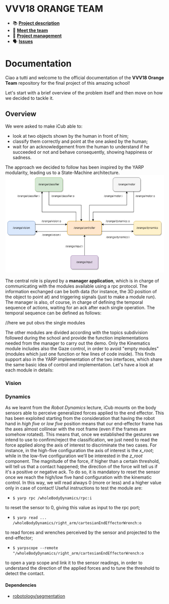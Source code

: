 # VVV18 ORANGE TEAM

- 📚 [**Project description**](https://github.com/vvv-school/vvv18/wiki/Team-contest)
- 👋 [**Meet the team**](https://github.com/orgs/vvv-school/teams/vvv18-team-orange/members)
- :feet: [**Project management**](https://github.com/vvv-school/vvv18-demo-team-orange/projects/1)
- 🗣 [**Issues**](https://github.com/vvv-school/vvv18-demo-team-orange/issues)

# Documentation

Ciao a tutti and welcome to the official documentation of the **VVV18 Orange Team** repository for the final project of this amazing school!

Let's start with a brief overview of the problem itself and then move on how we decided to tackle it.

## Overview

We were asked to make iCub able to:
 - look at two objects shown by the human in front of him;
 - classify them correctly and point at the one asked by the human;
 - wait for an acknowledgement from the human to understand if he succeeded or not and behave consequently, showing happiness or sadness.

The approach we decided to follow has been inspired by the YARP modularity, leading us to a State-Machine architecture. 
![application](misc/framework.png)

The central role is played by a **manager application**, which is in charge of communicating with the modules available using a rpc protocol. The information exchanged can be both data (for instance, the 3D position of the object to point at) and triggering signals (just to make a module run). The manager is also, of course, in charge of defining the temporal sequence of actions, waiting for an ack after each single operation. The temporal sequence can be defined as follows:

//here we put obvs the single modules

The other modules are divided according with the topics subdivision followed during the school and provide the function implementations needed from the manager to carry out the demo. Only the Kinematics module includes also the Gaze control, in order to avoid "empty modules" (modules which just one function or few lines of code inside). This finds support also in the YARP implementation of the two interfaces, which share the same basic idea of control and implementation. Let's have a look at each module in details:

### Vision


### Dynamics
As we learnt from the *Robot Dynamics* lecture, iCub mounts on the body sensors able to perceive generalized forces applied to the end effector. This has been exploited starting from the consideration that having the robot hand in *high five* or *low five* position means that our end-effector frame has the axes almost collinear with the root frame (even if the frames are somehow rotated). This means that, once we established the gestures we intend to use to confirm/reject the classification, we just need to read the force applied along the axis of interest to discriminate the two cases. For instance, in the high-five configuration the axis of interest is the *x_root*; while in the low-five configuration we'll be interested in the *z_root* component. The magnitude of the force, if higher than a certain threshold, will tell us that a contact happened; the direction of the force will tell us if it's a positive or negative ack.
To do so, it is mandatory to reset the sensor once we reach the high/low five hand configuration with the kinematic control. In this way, we will read always 0 (more or less) and a higher value only in case of contact! Useful instructions to test the module are:

- `$ yarp rpc /wholeBodyDynamics/rpc:i`

to reset the sensor to 0, giving this value as input to the rpc port;

- `$ yarp read ... /wholeBodyDynamics/right_arm/cartesianEndEffectorWrench:o`

to read forces and wrenches perceived by the sensor and projected to the end-effector;

- `$ yarpscope --remote "/wholeBodyDynamics/right_arm/cartesianEndEffectorWrench:o`

to open a yarp scope and link it to the sensor readings, in order to understand the direction of the applied forces and to tune the threshold to detect the contact.




#### Dependencies
- [robotology/segmentation](https://github.com/robotology/segmentation)


